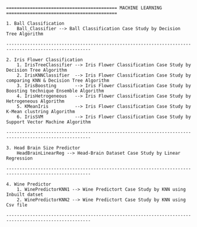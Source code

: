     ========================================== MACHINE LEARNING ==========================================
    
    1. Ball Classification
        Ball_Classifier --> Ball Classification Case Study by Decision Tree Algorithm
    
    ------------------------------------------------------------------------------------------------------
    
    2. Iris Flower Classification
        1. IrisTreeClassifier --> Iris Flower Classification Case Study by Decision Tree Algorithm
        2. IrisKNNClassifier  --> Iris Flower Classification Case Study by comparing KNN & Decision Tree Algorithm
        3. IrisBoosting       --> Iris Flower Classification Case Study by Boosting technique Ensemble Algorithm
        4. IrisHetrogeneous   --> Iris Flower Classification Case Study by Hetrogeneous Algorithm
        5. KMeanIris          --> Iris Flower Classification Case Study by K-Mean clustring Algorithm
        6. IrisSVM            --> Iris Flower Classification Case Study by Support Vector Machine Algorithm
    
    ------------------------------------------------------------------------------------------------------

    3. Head Brain Size Predictor
        HeadBrainLinearReg --> Head-Brain Dataset Case Study by Linear Regression
    
    ------------------------------------------------------------------------------------------------------

    4. Wine Predictor
        1. WinePredictorKNN1 --> Wine Predictort Case Study by KNN using Inbuilt datset
        2. WinePredictorKNN2 --> Wine Predictort Case Study by KNN using Csv file

    ------------------------------------------------------------------------------------------------------
